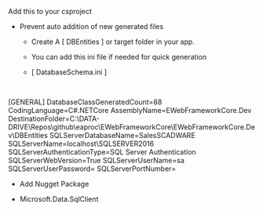 ﻿Add this to your csproject

+ Prevent auto addition of new generated files

  <ItemGroup>
     <None Remove="DBEntities\DatabaseSchema.*" />
     <Compile Remove="DBEntities\DatabaseSchema.*\**" />
     <EmbeddedResource Remove="DBEntities\DatabaseSchema.*\**" />
     <None Remove="DBEntities\DatabaseSchema.*\**" />
  </ItemGroup>



  + Create A [ DBEntities ] or target folder in your app.
  + You can add this ini file if needed for quick generation
  
  + [ DatabaseSchema.ini ]

  <pre>

[GENERAL]
DatabaseClassGeneratedCount=88
CodingLanguage=C#.NETCore
AssemblyName=EWebFrameworkCore.Dev
DestinationFolder=C:\DATA-DRIVE\Repos\github\eaproc\EWebFrameworkCore\EWebFrameworkCore.Dev\DBEntities
SQLServerDatabaseName=SalesSCADWARE
SQLServerName=localhost\SQLSERVER2016
SQLServerAuthenticationType=SQL Server Authentication
SQLServerWebVersion=True
SQLServerUserName=sa
SQLServerUserPassword=
SQLServerPortNumber=

  </pre>


  + Add Nugget Package 
  - Microsoft.Data.SqlClient


